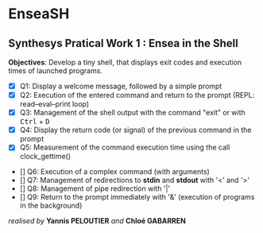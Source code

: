 # EnseaSH

## Synthesys Pratical Work 1 : Ensea in the Shell

**Objectives**: Develop a tiny shell, that displays exit codes and execution times of launched
programs.

- [x] Q1: Display a welcome message, followed by a simple prompt
- [x] Q2: Execution of the entered command and return to the prompt (REPL: read–eval–print
loop)
- [x] Q3: Management of the shell output with the command "exit" or with <kbd>Ctrl</kbd> + <kbd>D</kbd>
- [x] Q4: Display the return code (or signal) of the previous command in the prompt
- [x] Q5: Measurement of the command execution time using the call clock_gettime()
- [] Q6: Execution of a complex command (with arguments)
- [] Q7: Management of redirections to **stdin** and **stdout** with '<' and '>'
- [] Q8: Management of pipe redirection with '|'
- [] Q9: Return to the prompt immediately with '&' (execution of programs in the background)

*realised by* **Yannis PELOUTIER** *and* **Chloé GABARREN**